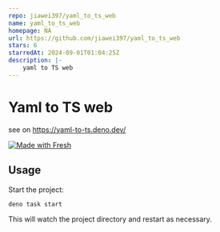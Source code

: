 ```yaml
---
repo: jiawei397/yaml_to_ts_web
name: yaml_to_ts_web
homepage: NA
url: https://github.com/jiawei397/yaml_to_ts_web
stars: 6
starredAt: 2024-09-01T01:04:25Z
description: |-
    yaml to TS web
---
```


# Yaml to TS web

see on <https://yaml-to-ts.deno.dev/>

[![Made with Fresh](https://fresh.deno.dev/fresh-badge.svg)](https://fresh.deno.dev)

## Usage

Start the project:

```bash
deno task start
```

This will watch the project directory and restart as necessary.

